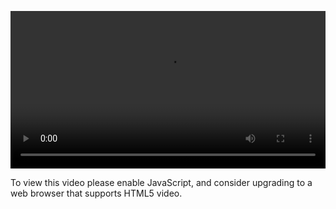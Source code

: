 <video controls="" style="width: 100%; display: block;"><source src="http://o86bpj665.bkt.clouddn.com/gulp-flex-res/27-end.mp4" type="video/mp4"><p>To view this video please enable JavaScript, and consider upgrading to a web browser that supports HTML5 video.</p></video>
